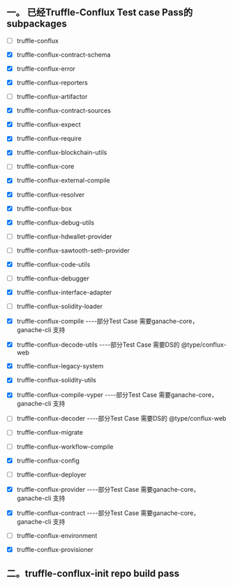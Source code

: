 ## 一。 已经Truffle-Conflux Test case Pass的subpackages

- [ ]  truffle-conflux            

- [x] truffle-conflux-contract-schema      

- [x] truffle-conflux-error                  

- [x] truffle-conflux-reporters

- [ ] truffle-conflux-artifactor             

- [x] truffle-conflux-contract-sources       

- [x] truffle-conflux-expect                

- [x] truffle-conflux-require

- [x] truffle-conflux-blockchain-utils       

- [ ] truffle-conflux-core

- [x] truffle-conflux-external-compile       

- [x] truffle-conflux-resolver

- [x] truffle-conflux-box                    

- [x] truffle-conflux-debug-utils            

- [ ] truffle-conflux-hdwallet-provider      

- [ ] truffle-conflux-sawtooth-seth-provider

- [x] truffle-conflux-code-utils             

- [ ] truffle-conflux-debugger               

- [x] truffle-conflux-interface-adapter      

- [ ] truffle-conflux-solidity-loader

- [x] truffle-conflux-compile    ----部分Test Case 需要ganache-core， ganache-cli 支持               

- [x] truffle-conflux-decode-utils  ----部分Test Case 需要DS的 @type/conflux-web          

- [x] truffle-conflux-legacy-system          

- [x] truffle-conflux-solidity-utils

- [x] truffle-conflux-compile-vyper ----部分Test Case 需要ganache-core， ganache-cli 支持            

- [ ] truffle-conflux-decoder    ----部分Test Case 需要DS的 @type/conflux-web             

- [ ] truffle-conflux-migrate                

- [ ] truffle-conflux-workflow-compile

- [x] truffle-conflux-config                 

- [ ] truffle-conflux-deployer               

- [x] truffle-conflux-provider  ----部分Test Case 需要ganache-core， ganache-cli 支持

- [x] truffle-conflux-contract  ----部分Test Case 需要ganache-core， ganache-cli 支持             

- [ ] truffle-conflux-environment           

- [x] truffle-conflux-provisioner

## 二。truffle-conflux-init repo build pass
